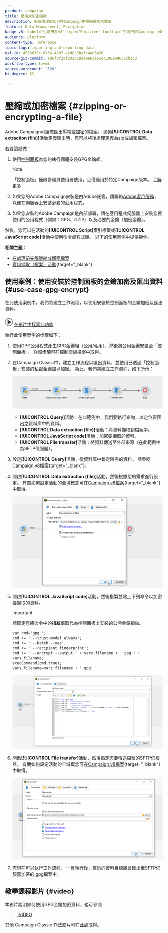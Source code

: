 ```yaml
---
product: campaign
title: 壓縮或加密檔案
description: 瞭解處理前如何在Campaign中壓縮或加密檔案
feature: Data Management, Encryption
badge-v8: label="也適用於v8" type="Positive" tooltip="亦適用於Campaign v8"
audience: platform
content-type: reference
topic-tags: importing-and-exporting-data
exl-id: 4596638c-d75a-4e07-a2d8-5befcaad3430
source-git-commit: ad6f3f2cf242d28de9e6da5cec100e096c5cbec2
workflow-type: tm+mt
source-wordcount: '520'
ht-degree: 5%

---
```


# 壓縮或加密檔案 {#zipping-or-encrypting-a-file}

Adobe Campaign可讓您匯出壓縮或加密的檔案。 透過&#x200B;**[!UICONTROL Data extraction (file)]**&#x200B;活動定義匯出時，您可以將後處理定義為zip或加密檔案。

若要這麼做：

1. 使用[控制面板](https://experienceleague.adobe.com/docs/control-panel/using/instances-settings/gpg-keys-management.html#encrypting-data)為您的執行個體安裝GPG金鑰組。

   >[!NOTE]
   >
   >「控制面板」僅限管理員使用者使用，且僅適用於特定Campaign版本。 [了解更多](https://experienceleague.adobe.com/docs/control-panel/using/discover-control-panel/key-features.html?lang=zh-Hant)
   >

1. 如果您的Adobe Campaign安裝是由Adobe託管，請聯絡[Adobe客戶服務](https://helpx.adobe.com/tw/enterprise/admin-guide.html/enterprise/using/support-for-experience-cloud.ug.html)，以便在伺服器上安裝必要的公用程式。
1. 如果您安裝的Adobe Campaign是內部部署，請在應用程式伺服器上安裝您要使用的公用程式（例如：GPG、GZIP）以及必要的金鑰（加密金鑰）。

然後，您可以在活動的&#x200B;**[!UICONTROL Script]**&#x200B;索引標籤或&#x200B;**[!UICONTROL JavaScript code]**&#x200B;活動中使用命令或程式碼。 以下的使用案例中提供範例。

**相關主題：**

* [在處理前先解壓縮或解密檔案](../../platform/using/unzip-decrypt.md)
* [資料擷取（檔案）活動](https://experienceleague.adobe.com/docs/campaign/automation/workflows/wf-activities/action-activities/extraction-file.html){target="_blank"}

## 使用案例：使用安裝於控制面板的金鑰加密及匯出資料 {#use-case-gpg-encrypt}

在此使用案例中，我們將建立工作流程，以使用安裝於控制面板的金鑰加密及匯出資料。

![](assets/do-not-localize/how-to-video.png) [在影片中探索此功能](#video)

執行此使用案例的步驟如下：

1. 使用GPG公用程式產生GPG金鑰組（公用/私用），然後將公用金鑰安裝至「控制面板」。 詳細步驟可在[控制面板檔案](https://experienceleague.adobe.com/docs/control-panel/using/instances-settings/gpg-keys-management.html#encrypting-data)中取得。

1. 在Campaign Classic中，建立工作流程以匯出資料，並使用已透過「控制面板」安裝的私密金鑰加以加密。 為此，我們將建立工作流程，如下所示：

   ![](assets/gpg-workflow-encrypt.png)

   * **[!UICONTROL Query]**&#x200B;活動：在此範例中，我們要執行查詢，以定位要匯出之資料庫中的資料。
   * **[!UICONTROL Data extraction (file)]**&#x200B;活動：將資料擷取到檔案中。
   * **[!UICONTROL JavaScript code]**&#x200B;活動：加密要擷取的資料。
   * **[!UICONTROL File transfer]**&#x200B;活動：將資料傳送至外部來源（在此範例中為SFTP伺服器）。

1. 設定&#x200B;**[!UICONTROL Query]**&#x200B;活動，從資料庫中鎖定所需的資料。 請參閱[Campaign v8檔案](https://experienceleague.adobe.com/docs/campaign/automation/workflows/wf-activities/targeting-activities/query.html){target="_blank"}。

1. 開啟&#x200B;**[!UICONTROL Data extraction (file)]**&#x200B;活動，然後根據您的需求進行設定。 有關如何設定活動的全域概念可在[Campaign v8檔案](https://experienceleague.adobe.com/docs/campaign/automation/workflows/wf-activities/action-activities/extraction-file.html){target="_blank"}中取得。

   ![](assets/gpg-data-extraction.png)

1. 開啟&#x200B;**[!UICONTROL JavaScript code]**&#x200B;活動，然後複製並貼上下列命令以加密要擷取的資料。

   >[!IMPORTANT]
   >
   >請確定您將命令中的&#x200B;**指紋**&#x200B;值取代為控制面板上安裝的公開金鑰指紋。

   ```
   var cmd='gpg ';
   cmd += ' --trust-model always';
   cmd += ' --batch --yes';
   cmd += ' --recipient fingerprint';
   cmd += ' --encrypt --output ' + vars.filename + '.gpg ' + vars.filename;
   execCommand(cmd,true);
   vars.filename=vars.filename + '.gpg'
   ```

   ![](assets/gpg-script.png)

1. 開啟&#x200B;**[!UICONTROL File transfer]**&#x200B;活動，然後指定您要傳送檔案的SFTP伺服器。 有關如何設定活動的全域概念可在[Campaign v8檔案](https://experienceleague.adobe.com/docs/campaign/automation/workflows/wf-activities/event-activities/file-transfer.html){target="_blank"}中取得。

   ![](assets/gpg-file-transfer.png)

1. 您現在可以執行工作流程。 一旦執行後，查詢的資料目標將會匯出至SFTP伺服器加密的.gpg檔案中。

## 教學課程影片 {#video}

本影片說明如何使用GPG金鑰加密資料，也可參閱

>[!VIDEO](https://video.tv.adobe.com/v/36399?quality=12)

其他 Campaign Classic 作法影片可在[此處](https://experienceleague.adobe.com/docs/campaign-classic-learn/tutorials/overview.html?lang=zh-Hant)取得。
